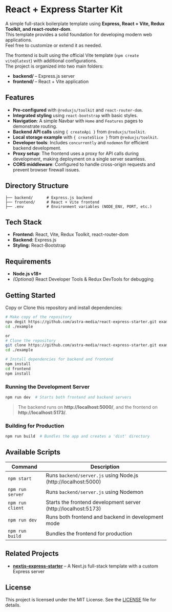 # React + Express Starter Kit

A simple full-stack boilerplate template using **Express, React + Vite, Redux Toolkit, and react-router-dom**.  
This template provides a solid foundation for developing modern web applications.  
Feel free to customize or extend it as needed.

The frontend is built using the official Vite template (`npm create vite@latest`) with additional configurations.  
The project is organized into two main folders:

- **backend/** – Express.js server
- **frontend/** – React + Vite application

## Features

- **Pre-configured** with `@reduxjs/toolkit` and `react-router-dom`.
- **Integrated styling** using `react-bootstrap` with basic styles.
- **Navigation**: A simple Navbar with `Home` and `Features` pages to demonstrate routing.
- **Backend API calls** using `{ createApi }` from `@reduxjs/toolkit`.
- **Local storage example** with `{ createSlice }` from `@reduxjs/toolkit`.
- **Developer tools**: Includes `concurrently` and `nodemon` for efficient backend development.
- **Proxy setup**: The frontend uses a proxy for API calls during development, making deployment on a single server seamless.
- **CORS middleware**: Configured to handle cross-origin requests and prevent browser firewall issues.

## Directory Structure

```
├── backend/      # Express.js backend
├── frontend/     # React + Vite frontend
├── .env          # Environment variables (NODE_ENV, PORT, etc.)
```

## Tech Stack

- **Frontend:** React, Vite, Redux Toolkit, react-router-dom
- **Backend:** Express.js
- **Styling:** React-Bootstrap

## Requirements

- **Node.js v18+**
- _(Optional)_ React Developer Tools & Redux DevTools for debugging

## Getting Started

Copy or Clone this repository and install dependencies:

```sh
# Make copy of the repository
npx degit https://github.com/astra-media/react-express-starter.git example
cd ./example

or
# Clone the repository
git clone https://github.com/astra-media/react-express-starter.git example
cd ./example

# Install dependencies for backend and frontend
npm install
cd frontend
npm install
```

### Running the Development Server

```sh
npm run dev  # Starts both frontend and backend servers
```

> The backend runs on **http://localhost:5000/**, and the frontend on **http://localhost:5173/**.

### Building for Production

```sh
npm run build  # Bundles the app and creates a 'dist' directory
```

## Available Scripts

| Command          | Description                                                    |
| ---------------- | -------------------------------------------------------------- |
| `npm start`      | Runs `backend/server.js` using Node.js (http://localhost:5000) |
| `npm run server` | Runs `backend/server.js` using Nodemon                         |
| `npm run client` | Starts the frontend development server (http://localhost:5173) |
| `npm run dev`    | Runs both frontend and backend in development mode             |
| `npm run build`  | Bundles the frontend for production                            |

## Related Projects

- **[nextjs-express-starter][2]** – A Next.js full-stack template with a custom Express server

## License

This project is licensed under the MIT License. See the [LICENSE][1] file for details.

[1]: https://github.com/astra-media/react-express-starter/blob/main/License 'LICENSE'
[2]: https://github.com/astra-media/nextjs-express-starter.git 'nextjs-express-starter'
